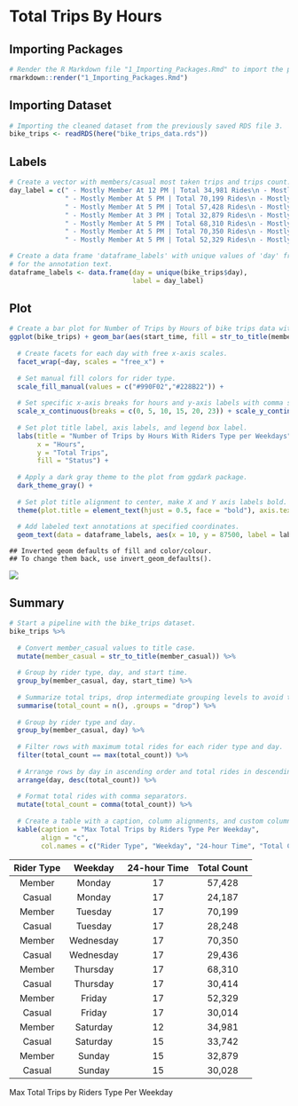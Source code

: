 Total Trips By Hours
================

## Importing Packages

``` r
# Render the R Markdown file "1_Importing_Packages.Rmd" to import the packages.
rmarkdown::render("1_Importing_Packages.Rmd")
```

## Importing Dataset

``` r
# Importing the cleaned dataset from the previously saved RDS file 3.
bike_trips <- readRDS(here("bike_trips_data.rds"))
```

## Labels

``` r
# Create a vector with members/casual most taken trips and trips count.
day_label = c(" - Mostly Member At 12 PM | Total 34,981 Rides\n - Mostly Casual    At  3  PM | Total 33,742 Rides",
              " - Mostly Member At 5 PM | Total 70,199 Rides\n - Mostly Casual    At 5 PM | Total 28,248 Rides",
              " - Mostly Member At 5 PM | Total 57,428 Rides\n - Mostly Casual    At 5 PM | Total 24,187 Rides",
              " - Mostly Member At 3 PM | Total 32,879 Rides\n - Mostly Casual    At 3 PM | Total 30,028 Rides",
              " - Mostly Member At 5 PM | Total 68,310 Rides\n - Mostly Casual    At 5 PM | Total 30,414 Rides",
              " - Mostly Member At 5 PM | Total 70,350 Rides\n - Mostly Casual    At 5 PM | Total 29,436 Rides",
              " - Mostly Member At 5 PM | Total 52,329 Rides\n - Mostly Casual    At 5 PM | Total 30,014 Rides")

# Create a data frame 'dataframe_labels' with unique values of 'day' from 'bike_trips' and corresponding labels,
# for the annotation text.
dataframe_labels <- data.frame(day = unique(bike_trips$day), 
                               label = day_label)
```

## Plot

``` r
# Create a bar plot for Number of Trips by Hours of bike trips data with ggplot.
ggplot(bike_trips) + geom_bar(aes(start_time, fill = str_to_title(member_casual))) +
  
  # Create facets for each day with free x-axis scales.
  facet_wrap(~day, scales = "free_x") + 
  
  # Set manual fill colors for rider type.
  scale_fill_manual(values = c("#990F02","#228B22")) +
  
  # Set specific x-axis breaks for hours and y-axis labels with comma separators.
  scale_x_continuous(breaks = c(0, 5, 10, 15, 20, 23)) + scale_y_continuous(labels = comma) +
  
  # Set plot title label, axis labels, and legend box label.
  labs(title = "Number of Trips by Hours With Riders Type per Weekdays",
       x = "Hours",
       y = "Total Trips",
       fill = "Status") + 
  
  # Apply a dark gray theme to the plot from ggdark package.
  dark_theme_gray() + 
  
  # Set plot title alignment to center, make X and Y axis labels bold.
  theme(plot.title = element_text(hjust = 0.5, face = "bold"), axis.text = element_text(face = "bold")) +
  
  # Add labeled text annotations at specified coordinates.
  geom_text(data = dataframe_labels, aes(x = 10, y = 87500, label = label), fontface = "bold", size = 3)
```

    ## Inverted geom defaults of fill and color/colour.
    ## To change them back, use invert_geom_defaults().

![](6_Total_Rides_By_Hours_files/figure-gfm/Hours%20Plot-1.png)<!-- -->

## Summary

``` r
# Start a pipeline with the bike_trips dataset.
bike_trips %>%
  
  # Convert member_casual values to title case.
  mutate(member_casual = str_to_title(member_casual)) %>%
  
  # Group by rider type, day, and start time.
  group_by(member_casual, day, start_time) %>%
  
  # Summarize total trips, drop intermediate grouping levels to avoid the message.
  summarise(total_count = n(), .groups = "drop") %>%
  
  # Group by rider type and day.
  group_by(member_casual, day) %>%
  
  # Filter rows with maximum total rides for each rider type and day.
  filter(total_count == max(total_count)) %>%
  
  # Arrange rows by day in ascending order and total rides in descending.
  arrange(day, desc(total_count)) %>%
  
  # Format total rides with comma separators.
  mutate(total_count = comma(total_count)) %>%
  
  # Create a table with a caption, column alignments, and custom column names.
  kable(caption = "Max Total Trips by Riders Type Per Weekday",
        align = "c",
        col.names = c("Rider Type", "Weekday", "24-hour Time", "Total Count"))
```

| Rider Type |  Weekday  | 24-hour Time | Total Count |
|:----------:|:---------:|:------------:|:-----------:|
|   Member   |  Monday   |      17      |   57,428    |
|   Casual   |  Monday   |      17      |   24,187    |
|   Member   |  Tuesday  |      17      |   70,199    |
|   Casual   |  Tuesday  |      17      |   28,248    |
|   Member   | Wednesday |      17      |   70,350    |
|   Casual   | Wednesday |      17      |   29,436    |
|   Member   | Thursday  |      17      |   68,310    |
|   Casual   | Thursday  |      17      |   30,414    |
|   Member   |  Friday   |      17      |   52,329    |
|   Casual   |  Friday   |      17      |   30,014    |
|   Member   | Saturday  |      12      |   34,981    |
|   Casual   | Saturday  |      15      |   33,742    |
|   Member   |  Sunday   |      15      |   32,879    |
|   Casual   |  Sunday   |      15      |   30,028    |

Max Total Trips by Riders Type Per Weekday
